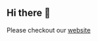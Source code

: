 ## Hi there 👋
Please checkout our [website](https://brain.vistec.ac.th/research/research-center-for-advanced-robotics-and-intelligent-automation/)

